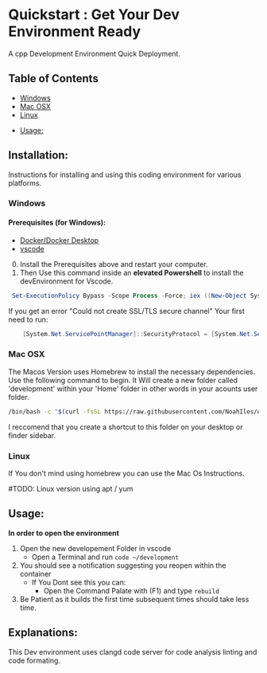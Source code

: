 # Quickstart : Get Your Dev Environment Ready
A cpp Development Environment Quick Deployment.

## Table of Contents 
+ [Windows](#windows)
+ [Mac OSX](#mac-osx)
+ [Linux](#linux)
* [Usage:](#usage-)

## Installation: 
Instructions for installing and using this coding environment for various platforms. 
### Windows
#### Prerequisites (for Windows):
+ [Docker/Docker Desktop ](https://www.docker.com/products/docker-desktop)
+ [vscode](https://www.docker.com/products/docker-desktop)

0. Install the Prerequisites above and restart your computer.
1. Then Use this command inside an **elevated Powershell** to install the devEnvironment for Vscode.
```ps1
 Set-ExecutionPolicy Bypass -Scope Process -Force; iex ((New-Object System.Net.WebClient).DownloadString('https://raw.github.com/NoahIles/quickstart/devEnvs/tools/installEnv.ps1')) 
```
If you get an error "Could not create SSL/TLS secure channel"
Your first need to run: 
```ps1
    [System.Net.ServicePointManager]::SecurityProtocol = [System.Net.SecurityProtocolType]::Tls12; 
```


### Mac OSX
The Macos Version uses Homebrew to install the necessary dependencies. Use the following command to begin. It Will create a new folder called 'development' within your 'Home' folder in other words in your acounts user folder. 
```sh
/bin/bash -c "$(curl -fsSL https://raw.githubusercontent.com/NoahIles/quickstart/devEnvs/tools/installEnv.sh)"
```
I reccomend that you create a shortcut to this folder on your desktop or finder sidebar.

### Linux 
If You don't mind using homebrew you can use the Mac Os Instructions. 

#TODO: Linux version using apt / yum  

## Usage: 

**In order to open the environment**

1. Open the new developement Folder in vscode
    + Open a Terminal and run `code ~/development`
2. You should see a notification suggesting you reopen within the container
    + If You Dont see this you can: 
        - Open the Command Palate with (F1) and type `rebuild`
3. Be Patient as it builds the first time subsequent times should take less time. 


## Explanations:

This Dev environment uses clangd code server for code analysis linting and code formating. 


